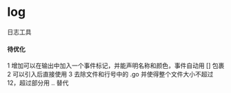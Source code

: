 # log
日志工具

#### 待优化
1 增加可以在输出中加入一个事件标记，并能声明名称和颜色，事件自动用 [] 包裹
2 可以引入后直接使用
3 去除文件和行号中的 .go 并使得整个文件大小不超过12，超过部分用 .. 替代